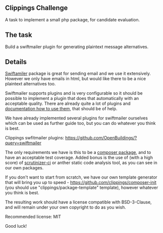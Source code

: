 Clippings Challenge
-------------------

A task to implement a small php package, for candidate evaluation.

The task
--------

Build a swiftmailer plugin for generating plaintext message alternatives.

Details
-------

[Swiftamiler](http://swiftmailer.org/) package is great for sending email and we use it extensively. However we only have emails in html, but would like there to be a nice plaintext alternatives too.

Swiftmailer supports plugins and is very configurable so it should be possible to implement a plugin that does that automatically with an acceptable quality. There are already quite a lot of plugins and [documentation how to use them](http://swiftmailer.org/docs/plugins.html), that should be of help.

We have already implemented several plugins for swiftmailer ourselves which can be used as further guide too, but you can do whatever you think is best.

Clippings swfitmailer plugins: https://github.com/OpenBuildings/?query=swiftmailer

The only requirements we have is this to be a [composer package](https://getcomposer.org/), and to have an acceptable test coverage. Added bonus is the use of (with a high score) of [scrutinizer-ci](https://scrutinizer-ci.com/) or anther static code analysis tool, as you can see in our own packages.

If you don't want to start from scratch, we have our own template generator that will bring you up to speed - https://github.com/clippings/composer-init (you should use "clippings/package-template" template), however whatever you think is best.

The resulting work should have a license compatible with BSD-3-Clause, and will remain under your own copyright to do as you wish.

Recommended license: MIT

Good luck!





